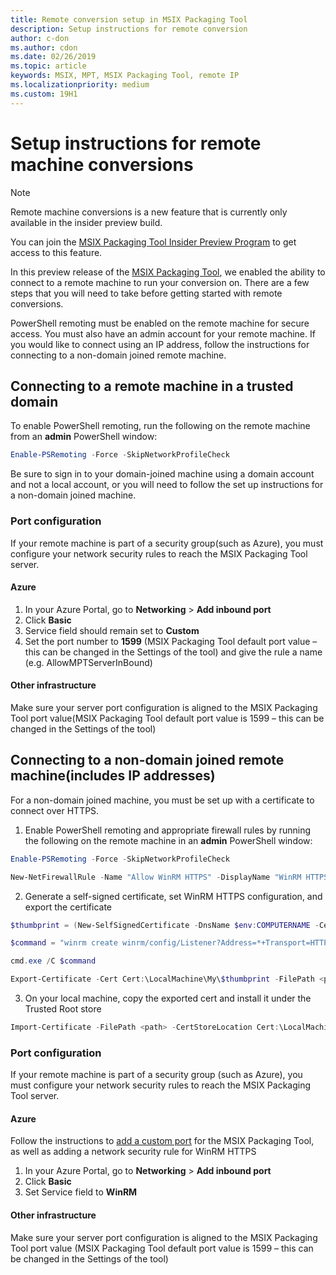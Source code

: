 ```yaml
---
title: Remote conversion setup in MSIX Packaging Tool
description: Setup instructions for remote conversion
author: c-don
ms.author: cdon
ms.date: 02/26/2019
ms.topic: article
keywords: MSIX, MPT, MSIX Packaging Tool, remote IP
ms.localizationpriority: medium
ms.custom: 19H1
---
```


# Setup instructions for remote machine conversions 

> [!NOTE]
> Remote machine conversions is a new feature that is currently only available in the insider preview build. 
>
> You can join the [MSIX Packaging Tool Insider Preview Program](insider-program.md) to get access to this feature. 

In this preview release of the [MSIX Packaging Tool](insider-program.md#current-insider-preview-build), we enabled the ability to connect to a remote machine to run your conversion on. There are a few steps that you will need to take before getting started with remote conversions.  

PowerShell remoting must be enabled on the remote machine for secure access. You must also have an admin account for your remote machine.  If you would like to connect using an IP address, follow the instructions for connecting to a non-domain joined remote machine. 

## Connecting to a remote machine in a trusted domain 

To enable PowerShell remoting, run the following on the remote machine from an **admin** PowerShell window: 

``` PowerShell
Enable-PSRemoting -Force -SkipNetworkProfileCheck 
```

Be sure to sign in to your domain-joined machine using a domain account and not a local account, or you will need to follow the set up instructions for a non-domain joined machine. 

### Port configuration 

If your remote machine is part of a security group(such as Azure), you must configure your network security rules to reach the MSIX Packaging Tool server.  

#### Azure 

1. In your Azure Portal, go to **Networking** > **Add inbound port** 
2. Click **Basic**
3. Service field should remain set to **Custom**
4. Set the port number to **1599** (MSIX Packaging Tool default port value – this can be changed in the Settings of the tool) and give the rule a name (e.g. AllowMPTServerInBound) 

#### Other infrastructure 

Make sure your server port configuration is aligned to the MSIX Packaging Tool port value(MSIX Packaging Tool default port value is 1599 – this can be changed in the Settings of the tool) 

## Connecting to a non-domain joined remote machine(includes IP addresses) 

For a non-domain joined machine, you must be set up with a certificate to connect over HTTPS. 

1. Enable PowerShell remoting and appropriate firewall rules by running the following on the remote machine in an **admin** PowerShell window: 

``` PowerShell
Enable-PSRemoting -Force -SkipNetworkProfileCheck  

New-NetFirewallRule -Name "Allow WinRM HTTPS" -DisplayName "WinRM HTTPS" -Enabled  True -Profile Any -Action Allow -Direction Inbound -LocalPort 5986 -Protocol TCP 
```
 
2. Generate a self-signed certificate, set WinRM HTTPS configuration, and export the certificate 

``` PowerShell
$thumbprint = (New-SelfSignedCertificate -DnsName $env:COMPUTERNAME -CertStoreLocation Cert:\LocalMachine\My -KeyExportPolicy NonExportable).Thumbprint 

$command = "winrm create winrm/config/Listener?Address=*+Transport=HTTPS @{Hostname=""$env:computername"";CertificateThumbprint=""$thumbprint""}" 

cmd.exe /C $command 

Export-Certificate -Cert Cert:\LocalMachine\My\$thumbprint -FilePath <path_to_cer_file> 
```

3. On your local machine, copy the exported cert and install it under the Trusted Root store 

``` PowerShell
Import-Certificate -FilePath <path> -CertStoreLocation Cert:\LocalMachine\Root 
``` 

### Port configuration 

If your remote machine is part of a security group (such as Azure), you must configure your network security rules to reach the MSIX Packaging Tool server.  

#### Azure 

Follow the instructions to [add a custom port](#azure) for the MSIX Packaging Tool, as well as adding a network security rule for WinRM HTTPS 

1. In your Azure Portal, go to **Networking** > **Add inbound port** 
2. Click **Basic** 
3. Set Service field to **WinRM**

#### Other infrastructure 

Make sure your server port configuration is aligned to the MSIX Packaging Tool port value (MSIX Packaging Tool default port value is 1599 – this can be changed in the Settings of the tool) 
